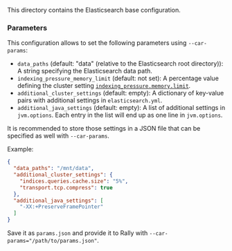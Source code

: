 This directory contains the Elasticsearch base configuration.

### Parameters

This configuration allows to set the following parameters using `--car-params`:

* `data_paths` (default: "data" (relative to the Elasticsearch root directory)): A string specifying the Elasticsearch data path.
* `indexing_pressure_memory_limit` (default: not set): A percentage value defining the cluster setting [`indexing_pressure.memory.limit`](https://www.elastic.co/guide/en/elasticsearch/reference/current/index-modules-indexing-pressure.html).
* `additional_cluster_settings` (default: empty): A dictionary of key-value pairs with additional settings in `elasticsearch.yml`.
* `additional_java_settings` (default: empty): A list of additional settings in `jvm.options`. Each entry in the list will end up as one line in `jvm.options`.

It is recommended to store those settings in a JSON file that can be specified as well with `--car-params`.

Example:

```json
{
  "data_paths": "/mnt/data",
  "additional_cluster_settings": {
    "indices.queries.cache.size": "5%",
    "transport.tcp.compress": true  
  },
  "additional_java_settings": [
    "-XX:+PreserveFramePointer"
  ]
}
```   

Save it as `params.json` and provide it to Rally with `--car-params="/path/to/params.json"`.

